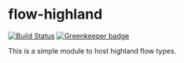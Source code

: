 # flow-highland

[![Build Status](https://travis-ci.org/intel-hpdd/flow-highland.svg?branch=master)](https://travis-ci.org/intel-hpdd/flow-highland)
[![Greenkeeper badge](https://badges.greenkeeper.io/intel-hpdd/flow-highland.svg)](https://greenkeeper.io/)

This is a simple module to host highland flow types.
